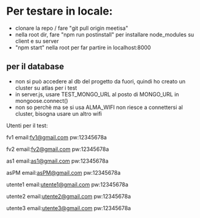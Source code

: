 # Per testare in locale:
- clonare la repo / fare "git pull origin meetisa"
- nella root dir, fare "npm run postinstall" per installare node_modules su client e su server
- "npm start" nella root per far partire in localhost:8000

## per il database
- non si può accedere al db del progetto da fuori, quindi ho creato un cluster su atlas per i test
- in server.js, usare TEST_MONGO_URL al posto di MONGO_URL in mongoose.connect()
- non so perchè ma se si usa ALMA_WIFI non riesce a connettersi al cluster, bisogna usare un altro wifi


Utenti per il test:

fv1
  email:fv1@gmail.com
  pw:12345678a
  
fv2
  email:fv2@gmail.com
  pw:12345678a
  
as1
  email:as1@gmail.com
  pw:12345678a
  
asPM
  email:asPM@gmail.com
  pw:12345678a
  
utente1
  email:utente1@gmail.com
  pw:12345678a

utente2
  email:utente2@gmail.com
  pw:12345678a

utente3
email:utente3@gmail.com
pw:12345678a
